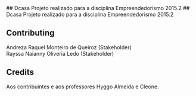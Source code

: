 <snippet>
## Dcasa
Projeto realizado para a disciplina Empreendedorismo 2015.2

<snippet>
## Dcasa
Projeto realizado para a disciplina Empreendedorismo 2015.2

## Contributing
Andreza Raquel Monteiro de Queiroz (Stakeholder)<br>
Rayssa Naianny Oliveria Ledo (Stakeholder)

## Credits
Aos contribuintes e aos professores Hyggo Almeida e Cleone.
</snippet>



